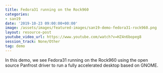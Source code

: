 ```yaml
---
title: Fedora31 running on the Rock960
categories:
- san19
date: '2019-10-23 09:00:00+00:00'
image: /assets/images/featured-images/san19-demo-fedora31-rock960.png
layout: resource-post
youtube_video_url: https://www.youtube.com/watch?v=HZ4n6bopeg8
session_track: None/Other
tag: demo
---
```


In this demo, we see Fedora31 running on the Rock960 using the open source Panfrost driver to run a fully accelerated desktop based on GNOME.